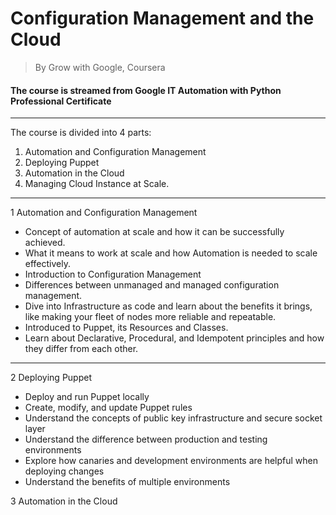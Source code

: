 # Configuration Management and the Cloud 
> By Grow with Google, Coursera
#### The course is streamed from Google IT Automation with Python Professional Certificate 
--- 
The course is divided into 4 parts:
1. Automation and Configuration Management
2. Deploying Puppet
3. Automation in the Cloud
4. Managing Cloud Instance at Scale.
---

1 Automation and Configuration Management
  * Concept of automation at scale and how it can be successfully achieved.
  * What it means to work at scale and how Automation is needed to scale effectively.
  * Introduction to Configuration Management
  * Differences between unmanaged and managed configuration management.
  * Dive into Infrastructure as code and learn about the benefits it brings, like making your fleet of nodes more reliable and repeatable.
  * Introduced to Puppet, its Resources and Classes.
  * Learn about Declarative, Procedural, and Idempotent principles and how they differ from each other.
---

2 Deploying Puppet
  * Deploy and run Puppet locally
  * Create, modify, and update Puppet rules
  * Understand the concepts of public key infrastructure and secure socket layer
  * Understand the difference between production and testing environments
  * Explore how canaries and development environments are helpful when deploying changes
  * Understand the benefits of multiple environments

3 Automation in the Cloud
